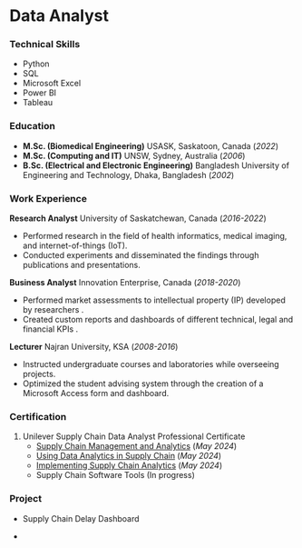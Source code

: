 # Data Analyst

### Technical Skills
  - Python
  - SQL
  - Microsoft Excel
  - Power BI
  - Tableau

### Education
- **M.Sc. (Biomedical Engineering)** USASK, Saskatoon, Canada (_2022_)
- **M.Sc. (Computing and IT)** UNSW, Sydney, Australia (_2006_)
- **B.Sc. (Electrical and Electronic Engineering)** Bangladesh University of Engineering and Technology, Dhaka, Bangladesh (_2002_)

### Work Experience
**Research Analyst** University of Saskatchewan, Canada (_2016-2022_)
- Performed research in the field of health informatics, medical imaging, and internet-of-things (IoT).
- Conducted experiments and disseminated the findings through publications and presentations.


**Business Analyst** Innovation Enterprise, Canada (_2018-2020_)
- Performed market assessments to intellectual property (IP) developed by researchers .
- Created custom reports and dashboards of different technical, legal and financial KPIs .


**Lecturer** Najran University, KSA (_2008-2016_)
- Instructed undergraduate courses and laboratories while overseeing projects.
- Optimized the student advising system through the creation of a Microsoft Access form and dashboard.

### Certification
1. Unilever Supply Chain Data Analyst Professional Certificate 
   * [Supply Chain Management and Analytics](/assets/img/C1.pdf) (_May 2024_)
   * [Using Data Analytics in Supply Chain](/assets/img/C1.pdf) (_May 2024_)
   * [Implementing Supply Chain Analytics](/assets/img/C3.pdf) (_May 2024_)
   * Supply Chain Software Tools (In progress)

### Project
- Supply Chain Delay Dashboard

- 
